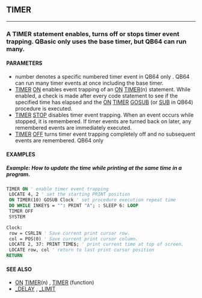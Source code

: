 ## TIMER
---

### A TIMER statement enables, turns off or stops timer event trapping. QBasic only uses the base timer, but QB64 can run many.

#### PARAMETERS
* number denotes a specific numbered timer event in QB64 only . QB64 can run many timer events at once including the base timer.
* [TIMER](./TIMER.md) [ON](./ON.md) enables event trapping of an [ON](./ON.md) [TIMER](./TIMER.md)(n) statement. While enabled, a check is made after every code statement to see if the specified time has elapsed and the [ON](./ON.md) [TIMER](./TIMER.md) [GOSUB](./GOSUB.md) (or [SUB](./SUB.md) in QB64) procedure is executed.
* [TIMER](./TIMER.md) [STOP](./STOP.md) disables timer event trapping. When an event occurs while stopped, it is remembered. If timer events are turned back on later, any remembered events are immediately executed.
* [TIMER](./TIMER.md) [OFF](./OFF.md) turns timer event trapping completely off and no subsequent events are remembered.
QB64 only


#### EXAMPLES
##### Example: How to update the time while printing at the same time in a program.
```vb
TIMER ON ' enable timer event trapping
 LOCATE 4, 2 ' set the starting PRINT position
 ON TIMER(10) GOSUB Clock ' set procedure execution repeat time
 DO WHILE INKEY$ = "": PRINT "A"; : SLEEP 6: LOOP
 TIMER OFF
 SYSTEM

Clock:
 row = CSRLIN ' Save current print cursor row.
 col = POS(0) ' Save current print cursor column.
 LOCATE 2, 37: PRINT TIME$; ' print current time at top of screen.
 LOCATE row, col ' return to last print cursor position
RETURN
```
  


#### SEE ALSO
* [ON](./ON.md) [TIMER](./TIMER.md)(n) , [TIMER](./TIMER.md) (function)
* [_DELAY](./_DELAY.md) , [_LIMIT](./_LIMIT.md)
